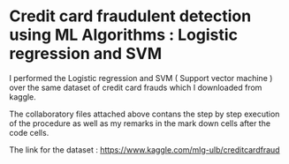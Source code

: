 # Credit card fraudulent detection using ML Algorithms : Logistic regression and SVM
I performed the Logistic regression and SVM ( Support vector machine ) over the same dataset of credit card frauds which I downloaded from kaggle.

The collaboratory files attached above contans the step by step execution of the procedure as well as my remarks in the mark down cells after the code cells.

The link for the dataset : https://www.kaggle.com/mlg-ulb/creditcardfraud
